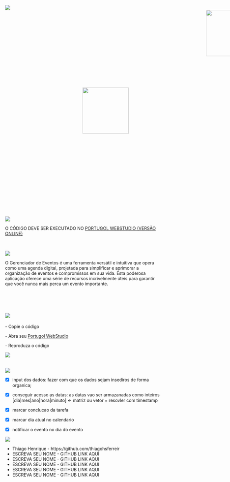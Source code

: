  <img src="https://i.imgur.com/p7jntNg.png"/>

<div style="display: flex; width: 100%;">
  <img style="margin: 50%;" src="https://i.imgur.com/fxnLNe3.png" width="150px"/>
  <img src="https://i.imgur.com/SgMXvkb.png" width="150px"/>
</div>

<div>
 <br/>
  <img src="https://i.imgur.com/CJ3xYyz.png"/>
  <p>O CÓDIGO DEVE SER EXECUTADO NO <a href="https://dgadelha.github.io/Portugol-Webstudio/">PORTUGOL WEBSTUDIO (VERSÃO ONLINE)<a/></p>
   
</div>

<br/>
<br/>

<img src="https://i.imgur.com/AkvFiXs.png" />

<p>O Gerenciador de Eventos é uma ferramenta versátil e intuitiva que opera como uma agenda digital, projetada para simplificar e aprimorar a organização de eventos e compromissos em sua vida. Esta poderosa aplicação oferece uma série de recursos incrivelmente úteis para garantir que você nunca mais perca um evento importante. </p>

<br/>
<br/>

<h1><img src="https://i.imgur.com/fZP06qX.png"/></h1>
<p>- Copie o código</p>
<p>- Abra seu <a href="https://dgadelha.github.io/Portugol-Webstudio/">Portugol WebStudio</a></p>
<p>- Reproduza o código</p>

<div>
  <img src="https://github.com/NatsuHanna/Dessafio-2-VNW/assets/63813573/983ddb79-bb0f-4d95-8c20-c1e235b13ae3" />
</div>

<br/>
<br/>
<img src="https://i.imgur.com/DB2FtXX.png"/>


- [X] input dos dados: fazer com que os dados sejam insediros de forma organica;

- [X]  conseguir acesso as datas: as datas vao ser armazanadas como inteiros [dia|mes|ano|hora|minuto] <- matriz ou vetor = resovler com timestamp

- [X]  marcar conclucao da tarefa

- [X]  marcar dia atual no calendario

- [X] notificar o evento no dia do evento


<img src="https://i.imgur.com/FXrj7v5.png" />

<ul>
  <li>Thiago Henrique - https://github.com/thiagohsferreir</li>
  <li>ESCREVA SEU NOME - GITHUB LINK AQUI</li>
  <li>ESCREVA SEU NOME - GITHUB LINK AQUI</li>
  <li>ESCREVA SEU NOME - GITHUB LINK AQUI</li>
  <li>ESCREVA SEU NOME - GITHUB LINK AQUI</li>
  <li>ESCREVA SEU NOME - GITHUB LINK AQUI</li>
</ul>
